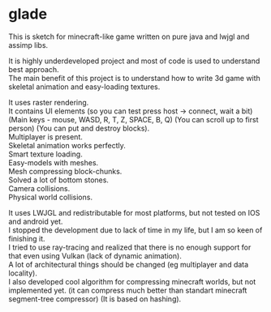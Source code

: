 # glade


This is sketch for minecraft-like game written on pure java and lwjgl and assimp libs.  

It is highly underdeveloped project and most of code is used to understand best approach.  
The main benefit of this project is to understand how to write 3d game with skeletal animation and easy-loading textures.

It uses raster rendering.  
It contains UI elements (so you can test press host -> connect, wait a bit) (Main keys - mouse, WASD, R, T, Z, SPACE, B, Q) (You can scroll up to first person) (You can put and destroy blocks).  
Multiplayer is present.  
Skeletal animation works perfectly.  
Smart texture loading.  
Easy-models with meshes.  
Mesh compressing block-chunks.  
Solved a lot of bottom stones.  
Camera collisions.  
Physical world collisions.  

It uses LWJGL and redistributable for most platforms, but not tested on IOS and android yet.  
I stopped the development due to lack of time in my life, but I am so keen of finishing it.  
I tried to use ray-tracing and realized that there is no enough support for that even using Vulkan (lack of dynamic animation).  
A lot of architectural things should be changed (eg multiplayer and data locality).  
I also developed cool algorithm for compressing minecraft worlds, but not implemented yet. (it can compress much better than standart minecraft segment-tree compressor) (It is based on hashing).  

